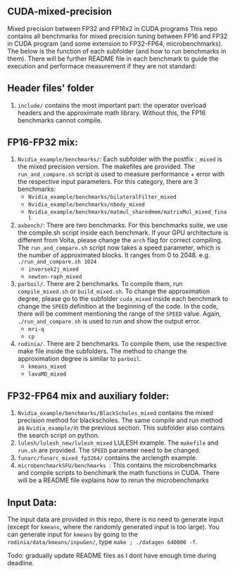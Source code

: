 ## CUDA-mixed-precision
Mixed precision between FP32 and FP16x2 in CUDA programs
This repo contains all benchmarks for mixed precision tuning between FP16 and FP32 in CUDA program (and some extension to FP32-FP64, microbenchmarks). The below is the function of each subfolder (and how to run benchmarks in them). There will be further README file in each benchmark to guide the execution and performace measurement if they are not standard:
## Header files' folder
1. `include/` contains the most important part: the operator overload headers and the approximate math library. Without this, the FP16 benchmarks cannot compile. 
## FP16-FP32 mix: 
1. `Nvidia_example/benchmarks/`: Each subfolder with the postfix :`_mixed` is the mixed precision version. The makefiles are provided. The `run_and_compare.sh` script is used to measure performance + error with the respective input parameters. For this category, there are 3 benchmarks: 
    * `Nvidia_example/benchmarks/bilateralFilter_mixed`
    * `Nvidia_example/benchmarks/nbody_mixed` 
    * `Nvidia_example/benchmarks/matmul_sharedmem/matrixMul_mixed_final`
2. `axbench/`: There are two benchmarks. For this benchmarks suite, we use the compile.sh script inside each benchmark. If your GPU architecture is different from Volta, please change the `arch` flag for correct compiling. The `run_and_compare.sh` script now takes a speed parameter, which is the number of approximated blocks. It ranges from 0 to 2048. e.g. `./run_and_compare.sh 1024` 
    * `inversek2j_mixed`
    * `newton-raph_mixed`
3. `parboil/`. There are 2 benchmarks. To compile them, run `compile_mixed.sh` or `build_mixed.sh`. To change the approximation degree, please go to the subfolder `cuda_mixed` inside each benchmark to change the `SPEED` definition at the beginning of the code. In the code, there will be comment mentioning the range of the `SPEED` value. Again, `./run_and_compare.sh` is used to run and show the output error.
    * `mri-q`
    * `cp`
4. `rodinia/`. There are 2 benchmarks. To compile them, use the respective make file inside the subfolders. The method to change the approximation degree is similar to `parboil`. 
    * `kmeans_mixed`
    * `lavaMD_mixed` 
## FP32-FP64 mix and auxiliary folder: 
1. `Nvidia_example/benchmarks/BlackScholes_mixed`  contains the mixed precision method for blackscholes. The same compile and run method as `Nvidia_example/`in the previous section. This subfolder also contains the search script on python.
2. `lulesh/lulesh_new/lulesh_mixed` LULESH example. The `makefile` and `run.sh` are provided. The `SPEED` parameter need to be changed. 
3. `funarc/funarc_mixed_fp3264/` contains the arclength example. 
2. `microbenchmarkSFU/benchmarks `: This contains the microbenchmarks and compile scripts to benchmark the math functions in CUDA. There will be a README file explains how to rerun the microbenchmarks

## Input Data: 
The input data are provided in this repo, there is no need to generate input (except for `kmeans`, where the randomly generated input is too large). You can generate input for `kmeans` by going to the `rodinia/data/kmeans/inpuGen/`, type `make ; ./datagen 640000 -f`.

Todo: gradually update README files as I dont have enough time during deadline. 
